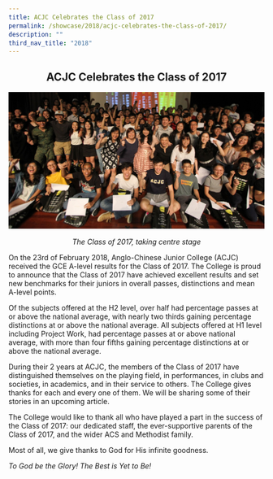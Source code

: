 ```yaml
---
title: ACJC Celebrates the Class of 2017
permalink: /showcase/2018/acjc-celebrates-the-class-of-2017/
description: ""
third_nav_title: "2018"
---
```

## <center> ACJC Celebrates the Class of 2017 </center>

![](/images/Stage%201.jpeg)

_<center>The Class of 2017, taking centre stage</center>_

On the 23rd of February 2018, Anglo-Chinese Junior College (ACJC) received the GCE A-level results for the Class of 2017. The College is proud to announce that the Class of 2017 have achieved excellent results and set new benchmarks for their juniors in overall passes, distinctions and mean A-level points.

  

Of the subjects offered at the H2 level, over half had percentage passes at or above the national average, with nearly two thirds gaining percentage distinctions at or above the national average. All subjects offered at H1 level including Project Work, had percentage passes at or above national average, with more than four fifths gaining percentage distinctions at or above the national average.

  

During their 2 years at ACJC, the members of the Class of 2017 have distinguished themselves on the playing field, in performances, in clubs and societies, in academics, and in their service to others. The College gives thanks for each and every one of them. We will be sharing some of their stories in an upcoming article.

  

The College would like to thank all who have played a part in the success of the Class of 2017: our dedicated staff, the ever-supportive parents of the Class of 2017, and the wider ACS and Methodist family.

  

Most of all, we give thanks to God for His infinite goodness.

  

_To God be the Glory! The Best is Yet to Be!_